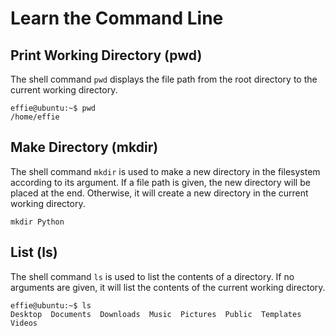 # Learn the Command Line

## Print Working Directory (pwd)

The shell command `pwd` displays the file path from the root directory to the current working directory.

```none
effie@ubuntu:~$ pwd
/home/effie
```

## Make Directory (mkdir)

The shell command `mkdir` is used to make a new directory in the filesystem according to its argument. If a file path is given, the new directory will be placed at the end. Otherwise, it will create a new directory in the current working directory.

```none
mkdir Python
```

## List (ls)

The shell command `ls` is used to list the contents of a directory. If no arguments are given, it will list the contents of the current working directory.

```none
effie@ubuntu:~$ ls
Desktop  Documents  Downloads  Music  Pictures  Public  Templates  Videos
```
